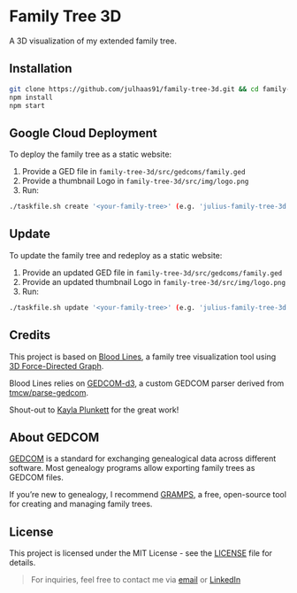 # Family Tree 3D
A 3D visualization of my extended family tree.

## Installation
```bash
git clone https://github.com/julhaas91/family-tree-3d.git && cd family-tree-3d  
npm install  
npm start  
```

## Google Cloud Deployment
To deploy the family tree as a static website:
1. Provide a GED file in `family-tree-3d/src/gedcoms/family.ged` 
2. Provide a thumbnail Logo in `family-tree-3d/src/img/logo.png` 
3. Run:
```bash
./taskfile.sh create '<your-family-tree>' (e.g. 'julius-family-tree-3d')
```

## Update
To update the family tree and redeploy as a static website:
1. Provide an updated GED file in `family-tree-3d/src/gedcoms/family.ged` 
2. Provide an updated thumbnail Logo in `family-tree-3d/src/img/logo.png` 
3. Run:
```bash
./taskfile.sh update '<your-family-tree>' (e.g. 'julius-family-tree-3d')
```
## Credits
This project is based on [Blood Lines](https://github.com/oh-kay-blanket/blood-lines), a family tree visualization tool using [3D Force-Directed Graph](https://github.com/vasturiano/3d-force-graph).

Blood Lines relies on [GEDCOM-d3](https://github.com/oh-kay-blanket/gedcom-d3), a custom GEDCOM parser derived from [tmcw/parse-gedcom](https://github.com/tmcw/gedcom).

Shout-out to [Kayla Plunkett](https://github.com/oh-kay-blanket) for the great work!

## About GEDCOM
[GEDCOM](https://github.com/tmcw/gedcom) is a standard for exchanging genealogical data across different software. Most genealogy programs allow exporting family trees as GEDCOM files.

If you’re new to genealogy, I recommend [GRAMPS](https://github.com/gramps-project/gramps), a free, open-source tool for creating and managing family trees.

## License

This project is licensed under the MIT License - see the [LICENSE](LICENSE) file for details.

> For inquiries, feel free to contact me via [email](mailto:juliushaas91@gmail.com) or [LinkedIn](https://www.linkedin.com/in/jh91/) 